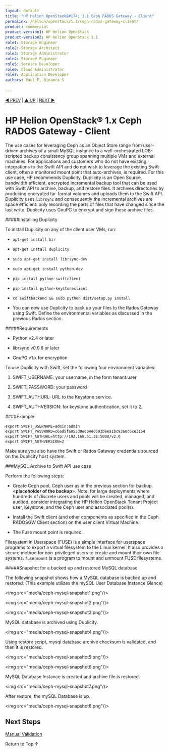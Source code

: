 ```yaml
---
layout: default
title: "HP Helion OpenStack&#174; 1.1 Ceph RADOS Gateway - Client"
permalink: /helion/openstack/1.1/ceph-rados-gateway-client/
product: commercial
product-version1: HP Helion OpenStack
product-version2: HP Helion OpenStack 1.1
role1: Storage Engineer
role2: Storage Architect 
role3: Storage Administrator 
role4: Storage Engineer
role5: Service Developer 
role6: Cloud Administrator 
role7: Application Developer 
authors: Paul F, Binamra S

---
```

<!--PUBLISHED-->


<script>

function PageRefresh {
onLoad="window.refresh"
}

PageRefresh();

</script>

<p style="font-size: small;"> <a href=" /helion/openstack/1.1/ceph-rados-gateway-dmz-ha-proxy/">&#9664; PREV</a> | <a href=" /helion/openstack/1.1/services/ceph/">&#9650; UP</a> | <a href=" /helion/openstack/1.1/ceph-manual-install/">NEXT &#9654;</a> </p> 


# HP Helion OpenStack&#174; 1.x Ceph RADOS Gateway - Client

The use cases for leveraging Ceph as an Object Store range from user-driven archives of a small MySQL instance to a well-orchestrated LOB-scripted backup consistency group spanning multiple VMs and external machines. For applications and customers who do not have existing integrations to the Swift API and do not wish to leverage the existing Swift client, often a monitored mount point that auto-archives, is required. For this use case, HP recommends Duplicity. Duplicity is an Open Source, bandwidth efficient, encrypted incremental backup tool that can be used with Swift API to archive, backup, and restore files. It archives directories by producing encrypted tar-format volumes and uploads them to the Swift API. Duplicity uses `librsync` and consequently the incremental archives are space efficient: only recording the parts of files that have changed since the last write. Duplicity uses GnuPG to encrypt and sign these archive files.


#####Installing Duplicity

To install Duplicity on any of the client user VMs, run:

* `apt-get install bzr`

*  `apt-get install duplicity`

* `sudo apt-get install librsync-dev`

* `sudo apt-get install python-dev`

* `pip install python-swiftclient`

* `pip install python-keystoneclient`

* `cd swiftbackend && sudo python dist/setup.py install`

* You can now use Duplicity to back up your files to the Rados Gateway using Swift. Define the environmental variables as discussed in the previous Rados section.

#####Requirements

* Python v2.4 or later

* librsync v0.9.6 or later

* GnuPG v1.x for encryption

To use Duplicity with Swift, set the following four environment variables: 

1. SWIFT_USERNAME: your username, in the form tenant:user

2. SWIFT_PASSWORD: your password

3. SWIFT_AUTHURL: URL to the Keystone service.

4. SWIFT_AUTHVERSION: for keystone authentication, set it to 2.

####Example:


    export SWIFT_USERNAME=admin:admin
    export SWIFT_PASSWORD=c6ad5fa953d9e6b4e0593beea1bc9360c6ce3154
    export SWIFT_AUTHURL=http://192.168.51.31:5000/v2.0
    export SWIFT_AUTHVERSION=2

Make sure you also have the Swift or Rados Gateway credentials sourced on the Duplicity host system.

###MySQL Archive to Swift API use case

Perform the following steps:

* Create Ceph pool, Ceph user as in the previous section for backup <**placeholder of the backup**>. Note: for large deployments where hundreds of discrete users and pools will be created, managed, and audited, consider integrating the HP Helion OpenStack Tenant Project user, Keystone, and the Ceph user and associated pool(s).

* Install the Swift client (and other components as specified in the Ceph RADOSGW Client section) on the user client Virtual Machine.

* The Fuse mount point is required.

Filesystem in Userspace (FUSE) is a simple interface for userspace programs to export a virtual filesystem to the Linux kernel. It also provides a secure method for non-privileged users to create and mount their own file systems.
`fusermount` is a program to mount and unmount FUSE filesystems.


#####Snapshot for a backed up and restored MySQL database

The following snapshot shows how a MySQL database is backed up and restored. (This example utilizes the mySQL User Database Instance Glance)

<img src="media/ceph-mysql-snapshot1.png"/)>

<img src="media/ceph-mysql-snapshot2.png"/)>

<img src="media/ceph-mysql-snapshot3.png"/)>


MySQL database is archived using Duplicity.

<img src="media/ceph-mysql-snapshot4.png"/)>

Using restore script, mysql database archive checksum is validated, and then it is restored.

<img src="media/ceph-mysql-snapshot5.png"/)>

<img src="media/ceph-mysql-snapshot6.png"/)>

MySQL Database Instance is created and archive file is restored.

<img src="media/ceph-mysql-snapshot7.png"/)>

After restore, the mySQL Database is up.

<img src="media/ceph-mysql-snapshot8.png"/)>

## Next Steps

[Manual Validation]( /helion/openstack/1.1/ceph-manual-install/)

<a href="#top" style="padding:14px 0px 14px 0px; text-decoration: none;"> Return to Top &#8593; </a>



